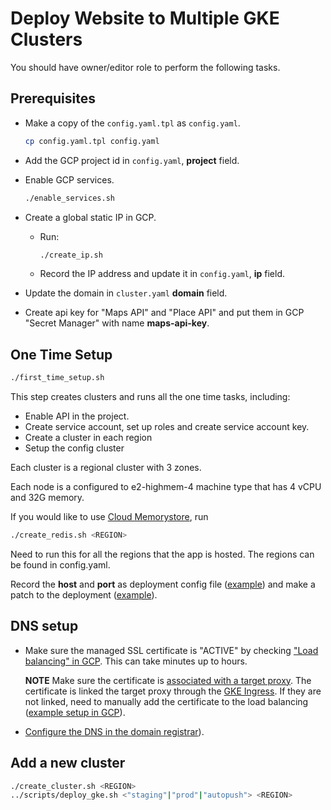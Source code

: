# Deploy Website to Multiple GKE Clusters

You should have owner/editor role to perform the following tasks.

## Prerequisites

- Make a copy of the `config.yaml.tpl` as `config.yaml`.

  ```bash
  cp config.yaml.tpl config.yaml
  ```

- Add the GCP project id in `config.yaml`, **project** field.

- Enable GCP services.

  ```bash
  ./enable_services.sh
  ```

- Create a global static IP in GCP.

  - Run:

    ```bash
    ./create_ip.sh
    ```

  - Record the IP address and update it in `config.yaml`, **ip** field.

- Update the domain in `cluster.yaml` **domain** field.

- Create api key for "Maps API" and "Place API" and put them in GCP "Secret
  Manager" with name **maps-api-key**.

## One Time Setup

```bash
./first_time_setup.sh
```

This step creates clusters and runs all the one time tasks, including:

- Enable API in the project.
- Create service account, set up roles and create service account key.
- Create a cluster in each region
- Setup the config cluster

Each cluster is a regional cluster with 3 zones.

Each node is a configured to e2-highmem-4 machine type that has 4 vCPU and 32G
memory.

If you would like to use [Cloud
Memorystore](https://cloud.google.com/memorystore/docs/redis/quickstart-gcloud),
run

```bash
./create_redis.sh <REGION>
```

Need to run this for all the regions that the app is hosted. The regions can be
found in config.yaml.

Record the **host** and **port** as deployment config file
([example](../deploy/overlays/prod/redis.json)) and make a patch to the
deployment ([example](../deploy/overlays/patch_deployment.yaml)).

## DNS setup

- Make sure the managed SSL certificate is "ACTIVE" by checking ["Load
  balancing" in
  GCP](https://pantheon.corp.google.com/net-services/loadbalancing/advanced/sslCertificates/list?project=PROJECT_ID&sslCertificateTablesize=50).
  This can take minutes up to hours.

  **NOTE** Make sure the certificate is [associated with a target
  proxy](https://cloud.google.com/load-balancing/docs/ssl-certificates/troubleshooting#certificate-managed-status).
  The certificate is linked the target proxy through the [GKE
  Ingress](mci.yaml.tpl). If they are not linked, need to manually add the
  certificate to the load balancing ([example setup in GCP](ssl.png)).

- [Configure the DNS in the domain
  registrar](https://cloud.google.com/load-balancing/docs/ssl-certificates/google-managed-certs#update-dns)).

## Add a new cluster

```bash
./create_cluster.sh <REGION>
../scripts/deploy_gke.sh <"staging"|"prod"|"autopush"> <REGION>
```
